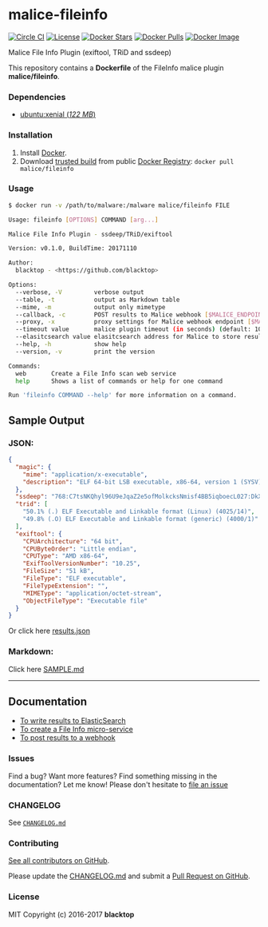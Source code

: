 malice-fileinfo
===============

[![Circle CI](https://circleci.com/gh/malice-plugins/fileinfo.png?style=shield)](https://circleci.com/gh/malice-plugins/fileinfo) [![License](http://img.shields.io/:license-mit-blue.svg)](http://doge.mit-license.org) [![Docker Stars](https://img.shields.io/docker/stars/malice/fileinfo.svg)](https://hub.docker.com/r/malice/fileinfo/) [![Docker Pulls](https://img.shields.io/docker/pulls/malice/fileinfo.svg)](https://hub.docker.com/r/malice/fileinfo/) [![Docker Image](https://img.shields.io/badge/docker%20image-166MB-blue.svg)](https://hub.docker.com/r/malice/fileinfo/)

Malice File Info Plugin (exiftool, TRiD and ssdeep)

This repository contains a **Dockerfile** of the FileInfo malice plugin **malice/fileinfo**.

### Dependencies

-	[ubuntu:xenial (*122 MB*\)](https://index.docker.io/_/debian/)

### Installation

1.	Install [Docker](https://www.docker.io/).
2.	Download [trusted build](https://hub.docker.com/r/malice/fileinfo/) from public [Docker Registry](https://index.docker.io/): `docker pull malice/fileinfo`

### Usage

```bash
$ docker run -v /path/to/malware:/malware malice/fileinfo FILE

Usage: fileinfo [OPTIONS] COMMAND [arg...]

Malice File Info Plugin - ssdeep/TRiD/exiftool

Version: v0.1.0, BuildTime: 20171110

Author:
  blacktop - <https://github.com/blacktop>

Options:
  --verbose, -V         verbose output
  --table, -t           output as Markdown table
  --mime, -m		    output only mimetype
  --callback, -c	    POST results to Malice webhook [$MALICE_ENDPOINT]
  --proxy, -x           proxy settings for Malice webhook endpoint [$MALICE_PROXY]
  --timeout value       malice plugin timeout (in seconds) (default: 10) [$MALICE_TIMEOUT]
  --elasitcsearch value elasitcsearch address for Malice to store results [$MALICE_ELASTICSEARCH]
  --help, -h            show help
  --version, -v         print the version

Commands:
  web       Create a File Info scan web service  
  help		Shows a list of commands or help for one command

Run 'fileinfo COMMAND --help' for more information on a command.
```

Sample Output
-------------

### JSON:

```json
{
  "magic": {
    "mime": "application/x-executable",
    "description": "ELF 64-bit LSB executable, x86-64, version 1 (SYSV), dynamically linked, interpreter /lib64/ld-linux-x86-64.so.2, for GNU/Linux 2.6.26, BuildID[sha1]=8ffd894e500a9f125b32fa8a3f700f0f710961de, stripped"
  },
  "ssdeep": "768:C7tsNKQhyl96U9eJqaZ2e5ofMolkcksNmisf4BB5iqboecL027:DkXe1UHfM4N3sfezcL0",
  "trid": [
    "50.1% (.) ELF Executable and Linkable format (Linux) (4025/14)",
    "49.8% (.O) ELF Executable and Linkable format (generic) (4000/1)"
  ],
  "exiftool": {
    "CPUArchitecture": "64 bit",
    "CPUByteOrder": "Little endian",
    "CPUType": "AMD x86-64",
    "ExifToolVersionNumber": "10.25",
    "FileSize": "51 kB",
    "FileType": "ELF executable",
    "FileTypeExtension": "",
    "MIMEType": "application/octet-stream",
    "ObjectFileType": "Executable file"
  }
}
```

Or click here [results.json](https://github.com/maliceio/malice-fileinfo/blob/master/docs/results.json)

### Markdown:

Click here [SAMPLE.md](https://github.com/maliceio/malice-fileinfo/blob/master/docs/SAMPLE.md)

---

Documentation
-------------

-	[To write results to ElasticSearch](https://github.com/maliceio/malice-fileinfo/blob/master/docs/elasticsearch.md)
-	[To create a File Info micro-service](https://github.com/maliceio/malice-fileinfo/blob/master/docs/web.md)
-	[To post results to a webhook](https://github.com/maliceio/malice-fileinfo/blob/master/docs/callback.md)

### Issues

Find a bug? Want more features? Find something missing in the documentation? Let me know! Please don't hesitate to [file an issue](https://github.com/maliceio/malice-fileinfo/issues/new)

### CHANGELOG

See [`CHANGELOG.md`](https://github.com/maliceio/malice-fileinfo/blob/master/CHANGELOG.md)

### Contributing

[See all contributors on GitHub](https://github.com/maliceio/malice-fileinfo/graphs/contributors).

Please update the [CHANGELOG.md](https://github.com/maliceio/malice-fileinfo/blob/master/CHANGELOG.md) and submit a [Pull Request on GitHub](https://help.github.com/articles/using-pull-requests/).

### License

MIT Copyright (c) 2016-2017 **blacktop**
